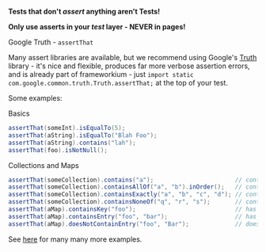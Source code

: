 **Tests that don't _assert_ anything aren't Tests!**

**Only use asserts in your _test_ layer - NEVER in pages!**

Google Truth - `assertThat`

Many assert libraries are available, but we recommend using Google's [Truth](https://google.github.io/truth/) library - it's nice and flexible, produces far more verbose assertion errors, and is already part of frameworkium - just `import static com.google.common.truth.Truth.assertThat;` at the top of your test.

Some examples:

Basics

```java
assertThat(someInt).isEqualTo(5);
assertThat(aString).isEqualTo("Blah Foo");
assertThat(aString).contains("lah");
assertThat(foo).isNotNull();
```

Collections and Maps

```java
assertThat(someCollection).contains("a");                       // contains this item
assertThat(someCollection).containsAllOf("a", "b").inOrder();   // contains items in the given order
assertThat(someCollection).containsExactly("a", "b", "c", "d"); // contains all and only these items
assertThat(someCollection).containsNoneOf("q", "r", "s");       // contains none of these items
assertThat(aMap).containsKey("foo");                            // has a key
assertThat(aMap).containsEntry("foo", "bar");                   // has a key, with given value
assertThat(aMap).doesNotContainEntry("foo", "Bar");             // does not have the given entry
```

See [here](http://google.github.io/truth/usage/#built-in-propositions) for many many more examples.